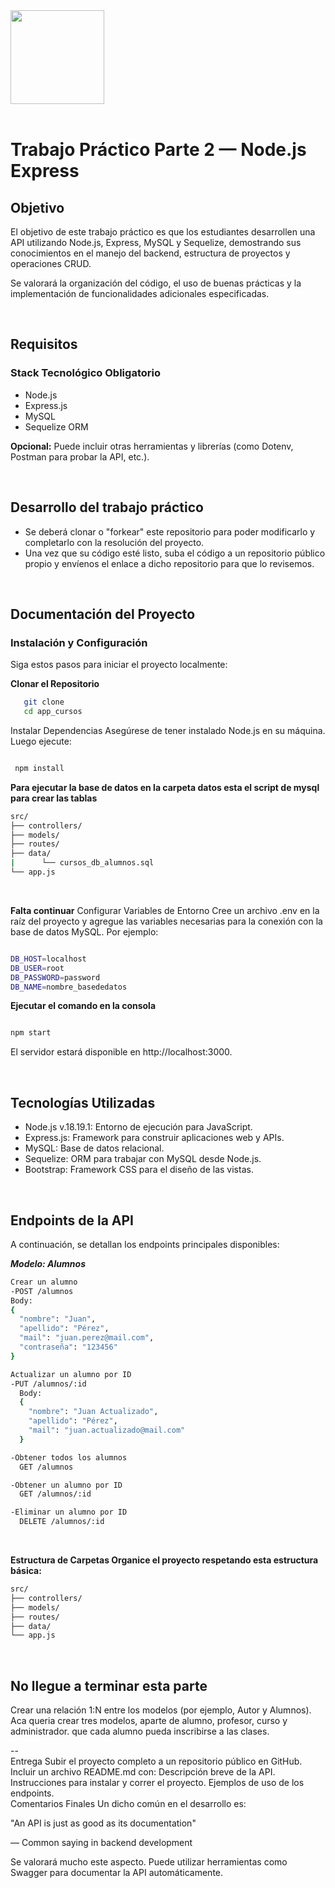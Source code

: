 <img src="assets/utn_logo.svg" width="150">
<br/>
<br/>

# Trabajo Práctico Parte 2 — Node.js Express

## Objetivo

El objetivo de este trabajo práctico es que los estudiantes desarrollen una API utilizando Node.js, Express, MySQL y Sequelize, demostrando sus conocimientos en el manejo del backend, estructura de proyectos y operaciones CRUD.

Se valorará la organización del código, el uso de buenas prácticas y la implementación de funcionalidades adicionales especificadas.

<br/>

## Requisitos

### **Stack Tecnológico Obligatorio**

- Node.js
- Express.js
- MySQL
- Sequelize ORM

**Opcional:** Puede incluir otras herramientas y librerías (como Dotenv, Postman para probar la API, etc.).

<br/>

## Desarrollo del trabajo práctico

- Se deberá clonar o "forkear" este repositorio para poder modificarlo y completarlo con la resolución del proyecto.
- Una vez que su código esté listo, suba el código a un repositorio público propio y envíenos el enlace a dicho repositorio para que lo revisemos.

<br/>

## Documentación del Proyecto

### **Instalación y Configuración**

Siga estos pasos para iniciar el proyecto localmente:

**Clonar el Repositorio**
```bash
   git clone 
   cd app_cursos
```

Instalar Dependencias Asegúrese de tener instalado Node.js en su máquina. Luego ejecute:

```bash

 npm install

```
**Para ejecutar la base de datos en la carpeta datos esta el script de mysql para crear las tablas** 
```bash
src/
├── controllers/
├── models/
├── routes/
├── data/
|      └── cursos_db_alumnos.sql
└── app.js
```

<br/>

**Falta continuar**
Configurar Variables de Entorno Cree un archivo .env en la raíz del proyecto y agregue las variables necesarias para la conexión con la base de datos MySQL. Por ejemplo:

```bash

DB_HOST=localhost
DB_USER=root
DB_PASSWORD=password
DB_NAME=nombre_basededatos

```

**Ejecutar el comando en la consola**

```bash

npm start

```
El servidor estará disponible en http://localhost:3000.

<br/>

## Tecnologías Utilizadas

- Node.js v.18.19.1: Entorno de ejecución para JavaScript.
- Express.js: Framework para construir aplicaciones web y APIs.
- MySQL: Base de datos relacional.
- Sequelize: ORM para trabajar con MySQL desde Node.js.
- Bootstrap: Framework CSS para el diseño de las vistas.
<br/>

## Endpoints de la API 

A continuación, se detallan los endpoints principales disponibles:

***Modelo: Alumnos***

```bash
Crear un alumno
-POST /alumnos
Body:
{
  "nombre": "Juan",
  "apellido": "Pérez",
  "mail": "juan.perez@mail.com",
  "contraseña": "123456"
}

Actualizar un alumno por ID
-PUT /alumnos/:id
  Body:
  {
    "nombre": "Juan Actualizado",
    "apellido": "Pérez",
    "mail": "juan.actualizado@mail.com"
  }

-Obtener todos los alumnos
  GET /alumnos

-Obtener un alumno por ID
  GET /alumnos/:id

-Eliminar un alumno por ID
  DELETE /alumnos/:id

```

<br/>

**Estructura de Carpetas
Organice el proyecto respetando esta estructura básica:**

```bash
src/
├── controllers/
├── models/
├── routes/
├── data/
└── app.js
```

<br/>

## No llegue a terminar esta parte

Crear una relación 1:N entre los modelos (por ejemplo, Autor y Alumnos).
Aca queria crear tres modelos, aparte de alumno, profesor, curso y administrador. que cada alumno pueda inscribirse a las clases.

--
<br/>
Entrega
Subir el proyecto completo a un repositorio público en GitHub.
Incluir un archivo README.md con:
Descripción breve de la API.
Instrucciones para instalar y correr el proyecto.
Ejemplos de uso de los endpoints.
<br/>
Comentarios Finales
Un dicho común en el desarrollo es:

"An API is just as good as its documentation"

— Common saying in backend development

Se valorará mucho este aspecto. Puede utilizar herramientas como Swagger para documentar la API automáticamente.
